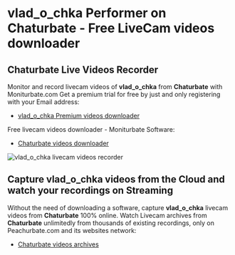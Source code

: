 # vlad_o_chka Performer on Chaturbate - Free LiveCam videos downloader

## Chaturbate Live Videos Recorder

Monitor and record livecam videos of **vlad_o_chka** from **Chaturbate** with Moniturbate.com
Get a premium trial for free by just and only registering with your Email address:
* [vlad_o_chka Premium videos downloader](https://moniturbate.com/request-demo-licence-key.html)

Free livecam videos downloader - Moniturbate Software:
* [Chaturbate videos downloader](https://moniturbate.com/moniturbate-download-software.html)

![vlad_o_chka livecam videos recorder](https://peachurnet.com/templates/moniturbate-software.png)


## Capture vlad_o_chka videos from the Cloud and watch your recordings on Streaming

Without the need of downloading a software, capture **vlad_o_chka** livecam videos from **Chaturbate** 100% online.
Watch Livecam archives from **Chaturbate** unlimitedly from thousands of existing recordings, only on Peachurbate.com and its websites network:
* [Chaturbate videos archives](https://peachurnet.com/)